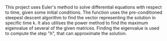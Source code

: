 This project uses Euler's method to solve differential equations with respect to time, given some initial conditions. 
The function uses the pre-conditioned steepest descent algorithm to find the vector representing the solution in specific time k.
It also utilises the power method to find the maximum eigenvalue of several of the given matrices. 
Finding the eigenvalue is used to compute the step "h", that can approximate the solution.
